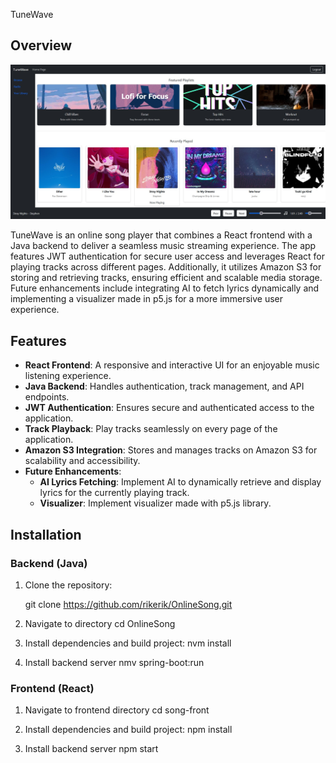TuneWave

## Overview

![TuneWave](/image.jpg)

TuneWave is an online song player that combines a React frontend with a Java backend to deliver a seamless music streaming experience. The app features JWT authentication for secure user access and leverages React for playing tracks across different pages. Additionally, it utilizes Amazon S3 for storing and retrieving tracks, ensuring efficient and scalable media storage. Future enhancements include integrating AI to fetch lyrics dynamically and implementing a visualizer made in p5.js for a more immersive user experience.

## Features

- **React Frontend**: A responsive and interactive UI for an enjoyable music listening experience.
- **Java Backend**: Handles authentication, track management, and API endpoints.
- **JWT Authentication**: Ensures secure and authenticated access to the application.
- **Track Playback**: Play tracks seamlessly on every page of the application.
- **Amazon S3 Integration**: Stores and manages tracks on Amazon S3 for scalability and accessibility.
- **Future Enhancements**:
  - **AI Lyrics Fetching**: Implement AI to dynamically retrieve and display lyrics for the currently playing track.
  - **Visualizer**: Implement visualizer made with p5.js library.

## Installation

### Backend (Java)

1. Clone the repository:

   git clone https://github.com/rikerik/OnlineSong.git

2. Navigate to directory
   cd OnlineSong

3. Install dependencies and build project:
   nvm install

4. Install backend server
   nmv spring-boot:run

### Frontend (React)

1. Navigate to frontend directory
   cd song-front

2. Install dependencies and build project:
   npm install

3. Install backend server
   npm start
